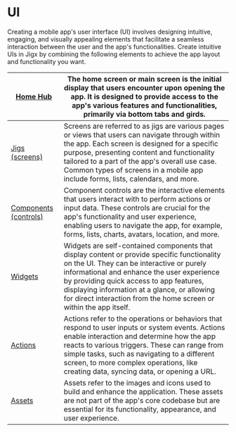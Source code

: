# UI

Creating a mobile app's user interface (UI) involves designing intuitive, engaging, and visually appealing elements that facilitate a seamless interaction between the user and the app's functionalities. Create intuitive UIs in Jigx by combining the following elements to achieve the app layout and functionality you want.

| [Home Hub](home-hub/home-hub.md)                                        | The home screen or main screen is the initial display that users encounter upon opening the app. It is designed to provide access to the app's various features and functionalities, primarily via bottom tabs and girds.                                                                                                                                |
| ----------------------------------------------------------------------- | -------------------------------------------------------------------------------------------------------------------------------------------------------------------------------------------------------------------------------------------------------------------------------------------------------------------------------------------------------- |
| [Jigs (screens)](jigs-_screens_/jigs-_screens_.md)                      | Screens are referred to as jigs are various pages or views that users can navigate through within the app. Each screen is designed for a specific purpose, presenting content and functionality tailored to a part of the app's overall use case. Common types of screens in a mobile app include forms, lists, calendars, and more.                     |
| [Components (controls)](components-_controls_/components-_controls_.md) | Component controls are the interactive elements that users interact with to perform actions or input data. These controls are crucial for the app's functionality and user experience, enabling users to navigate the app, for example, forms, lists, charts, avatars, location, and more.                                                               |
| [Widgets](widgets.md)                                                   | Widgets are self-contained components that display content or provide specific functionality on the UI. They can be interactive or purely informational and enhance the user experience by providing quick access to app features, displaying information at a glance, or allowing for direct interaction from the home screen or within the app itself. |
| [Actions](actions.md)                                                   | Actions refer to the operations or behaviors that respond to user inputs or system events. Actions enable interaction and determine how the app reacts to various triggers. These can range from simple tasks, such as navigating to a different screen, to more complex operations, like creating data, syncing data, or opening a URL.                 |
| [Assets](assets.md)                                                     | Assets refer to the images and icons used to build and enhance the application. These assets are not part of the app's core codebase but are essential for its functionality, appearance, and user experience.                                                                                                                                           |
